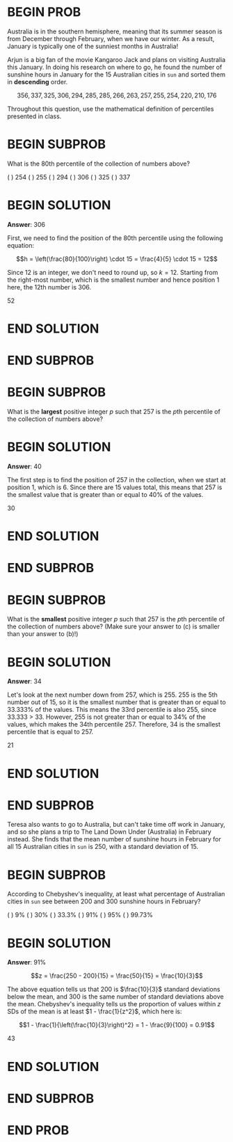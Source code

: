 # BEGIN PROB

Australia is in the southern hemisphere, meaning that its summer season
is from December through February, when we have our winter. As a result,
January is typically one of the sunniest months in Australia!

Arjun is a big fan of the movie Kangaroo Jack and plans on visiting
Australia this January. In doing his research on where to go, he found
the number of sunshine hours in January for the 15 Australian cities in
`sun` and sorted them in **descending** order.

$$356, 337, 325, 306, 294, 285, 285, 266, 263, 257, 255, 254, 220, 210, 176$$

Throughout this question, use the mathematical definition of percentiles
presented in class.

# BEGIN SUBPROB

What is the 80th percentile of the collection of numbers above?

( ) 254 
( ) 255 
( ) 294 
( ) 306 
( ) 325 
( ) 337

# BEGIN SOLUTION

**Answer**: 306

First, we need to find the position of the 80th percentile using the following equation:

$$h = \left(\frac{80}{100}\right) \cdot 15 = \frac{4}{5} \cdot 15 = 12$$

Since 12 is an integer, we don't need to round up, so $k = 12$. Starting from the right-most number, which is the smallest number and hence position 1 here, the 12th number is 306.

<average>52</average>

# END SOLUTION

# END SUBPROB


# BEGIN SUBPROB

What is the **largest** positive integer $p$ such that 257 is the $p$th
percentile of the collection of numbers above?

# BEGIN SOLUTION

**Answer**: 40

The first step is to find the position of 257 in the collection, when we start at position 1, which is 6. Since there are 15 values total, this means that 257 is the smallest value that is greater than or equal to 40% of the values.

<average>30</average>

# END SOLUTION

# END SUBPROB


# BEGIN SUBPROB

What is the **smallest** positive integer $p$ such that 257 is the $p$th
percentile of the collection of numbers above? (Make sure your answer to
(c) is smaller than your answer to (b)!)

# BEGIN SOLUTION

**Answer**: 34

Let's look at the next number down from 257, which is 255. 255 is the 5th number out of 15, so it is the smallest number that is greater than or equal to 33.333% of the values. This means the 33rd percentile is also 255, since 33.333 > 33. However, 255 is not greater than or equal to 34% of the values, which makes the 34th percentile 257. Therefore, 34 is the smallest percentile that is equal to 257.

<average>21</average>

# END SOLUTION

# END SUBPROB

Teresa also wants to go to Australia, but can't take time off work in
January, and so she plans a trip to The Land Down Under (Australia) in
February instead. She finds that the mean number of sunshine hours in
February for all 15 Australian cities in `sun` is 250, with a standard
deviation of 15.

# BEGIN SUBPROB

According to Chebyshev's inequality, at least what percentage of
Australian cities in `sun` see between 200 and 300 sunshine hours in
February?

( ) 9% 
( ) 30% 
( ) 33.3% 
( ) 91% 
( ) 95% 
( ) 99.73%

# BEGIN SOLUTION

**Answer**: 91%

$$z = \frac{250 - 200}{15} = \frac{50}{15} = \frac{10}{3}$$

The above equation tells us that 200 is $\frac{10}{3}$ standard deviations below the mean, and 300 is the same number of standard deviations above the mean. Chebyshev's inequality tells us the proportion of values within $z$ SDs of the mean is at least $1 - \frac{1}{z^2}$, which here is:

$$1 - \frac{1}{\left(\frac{10}{3}\right)^2} = 1 - \frac{9}{100} = 0.91$$

<average>43</average>

# END SOLUTION

# END SUBPROB

# END PROB